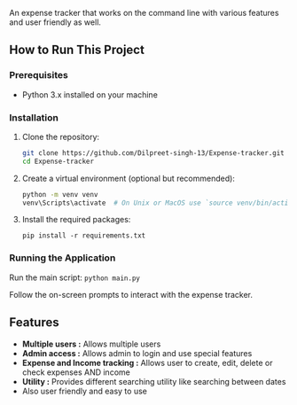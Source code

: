 An expense tracker that works on the command line with various features and user friendly as well.

## How to Run This Project

### Prerequisites

- Python 3.x installed on your machine

### Installation

1. Clone the repository:
   ```bash
   git clone https://github.com/Dilpreet-singh-13/Expense-tracker.git
   cd Expense-tracker
   ```

2. Create a virtual environment (optional but recommended):
   ```bash
   python -m venv venv
   venv\Scripts\activate  # On Unix or MacOS use `source venv/bin/activate`
   ```

3. Install the required packages:
   ```
   pip install -r requirements.txt
   ```

### Running the Application

Run the main script:
`python main.py`

Follow the on-screen prompts to interact with the expense tracker.

## Features
- **Multiple users :** Allows multiple users
- **Admin access :** Allows admin to login and use special features
- **Expense and Income tracking :** Allows user to create, edit, delete or check expenses AND income
- **Utility :** Provides different searching utility like searching between dates
- Also user friendly and easy to use
